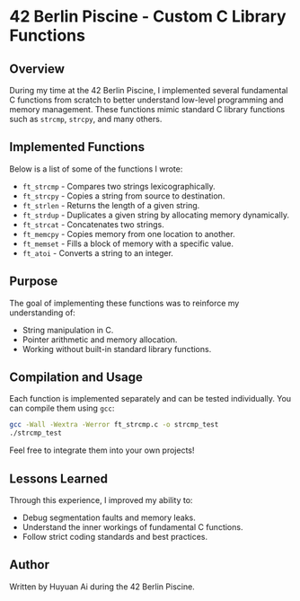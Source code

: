 # 42 Berlin Piscine - Custom C Library Functions

## Overview
During my time at the 42 Berlin Piscine, I implemented several fundamental C functions from scratch to better understand low-level programming and memory management. These functions mimic standard C library functions such as `strcmp`, `strcpy`, and many others.

## Implemented Functions
Below is a list of some of the functions I wrote:

- `ft_strcmp` - Compares two strings lexicographically.
- `ft_strcpy` - Copies a string from source to destination.
- `ft_strlen` - Returns the length of a given string.
- `ft_strdup` - Duplicates a given string by allocating memory dynamically.
- `ft_strcat` - Concatenates two strings.
- `ft_memcpy` - Copies memory from one location to another.
- `ft_memset` - Fills a block of memory with a specific value.
- `ft_atoi` - Converts a string to an integer.

## Purpose
The goal of implementing these functions was to reinforce my understanding of:
- String manipulation in C.
- Pointer arithmetic and memory allocation.
- Working without built-in standard library functions.

## Compilation and Usage
Each function is implemented separately and can be tested individually. You can compile them using `gcc`:
```sh
gcc -Wall -Wextra -Werror ft_strcmp.c -o strcmp_test
./strcmp_test
```
Feel free to integrate them into your own projects!

## Lessons Learned
Through this experience, I improved my ability to:
- Debug segmentation faults and memory leaks.
- Understand the inner workings of fundamental C functions.
- Follow strict coding standards and best practices.

## Author
Written by Huyuan Ai during the 42 Berlin Piscine.



